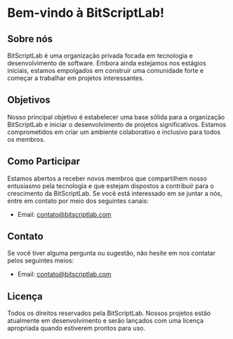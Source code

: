 # Bem-vindo à BitScriptLab!

## Sobre nós
BitScriptLab é uma organização privada focada em tecnologia e desenvolvimento de software. Embora ainda estejamos nos estágios iniciais, estamos empolgados em construir uma comunidade forte e começar a trabalhar em projetos interessantes.

## Objetivos
Nosso principal objetivo é estabelecer uma base sólida para a organização BitScriptLab e iniciar o desenvolvimento de projetos significativos. Estamos comprometidos em criar um ambiente colaborativo e inclusivo para todos os membros.

## Como Participar
Estamos abertos a receber novos membros que compartilhem nosso entusiasmo pela tecnologia e que estejam dispostos a contribuir para o crescimento da BitScriptLab. Se você está interessado em se juntar a nós, entre em contato por meio dos seguintes canais:

- Email: contato@bitscriptlab.com

## Contato
Se você tiver alguma pergunta ou sugestão, não hesite em nos contatar pelos seguintes meios:

- Email: contato@bitscriptlab.com


## Licença
Todos os direitos reservados pela BitScriptLab. Nossos projetos estão atualmente em desenvolvimento e serão lançados com uma licença apropriada quando estiverem prontos para uso.


